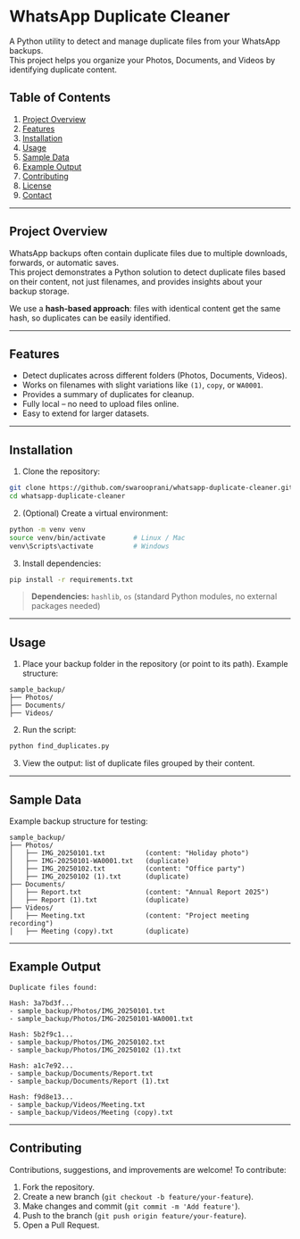 
# WhatsApp Duplicate Cleaner

A Python utility to detect and manage duplicate files from your WhatsApp backups.  
This project helps you organize your Photos, Documents, and Videos by identifying duplicate content.


## Table of Contents

1. [Project Overview](#project-overview)  
2. [Features](#features)  
3. [Installation](#installation)  
4. [Usage](#usage)  
5. [Sample Data](#sample-data)  
6. [Example Output](#example-output)  
7. [Contributing](#contributing)  
8. [License](#license)  
9. [Contact](#contact)

---

## Project Overview

WhatsApp backups often contain duplicate files due to multiple downloads, forwards, or automatic saves.  
This project demonstrates a Python solution to detect duplicate files based on their content, not just filenames, and provides insights about your backup storage.

We use a **hash-based approach**: files with identical content get the same hash, so duplicates can be easily identified.

---

## Features

- Detect duplicates across different folders (Photos, Documents, Videos).  
- Works on filenames with slight variations like `(1)`, `copy`, or `WA0001`.  
- Provides a summary of duplicates for cleanup.  
- Fully local – no need to upload files online.  
- Easy to extend for larger datasets.

---

## Installation

1. Clone the repository:

```bash
git clone https://github.com/swarooprani/whatsapp-duplicate-cleaner.git
cd whatsapp-duplicate-cleaner
````

2. (Optional) Create a virtual environment:

```bash
python -m venv venv
source venv/bin/activate       # Linux / Mac
venv\Scripts\activate          # Windows
```

3. Install dependencies:

```bash
pip install -r requirements.txt
```

> **Dependencies:** `hashlib`, `os` (standard Python modules, no external packages needed)

---

## Usage

1. Place your backup folder in the repository (or point to its path).
   Example structure:

```
sample_backup/
├── Photos/
├── Documents/
├── Videos/
```

2. Run the script:

```bash
python find_duplicates.py
```

3. View the output: list of duplicate files grouped by their content.

---

## Sample Data

Example backup structure for testing:

```
sample_backup/
├── Photos/
│   ├── IMG_20250101.txt          (content: "Holiday photo")
│   ├── IMG-20250101-WA0001.txt   (duplicate)
│   ├── IMG_20250102.txt          (content: "Office party")
│   ├── IMG_20250102 (1).txt      (duplicate)
├── Documents/
│   ├── Report.txt                (content: "Annual Report 2025")
│   ├── Report (1).txt            (duplicate)
├── Videos/
│   ├── Meeting.txt               (content: "Project meeting recording")
│   ├── Meeting (copy).txt        (duplicate)
```

---

## Example Output

```
Duplicate files found:

Hash: 3a7bd3f...
- sample_backup/Photos/IMG_20250101.txt
- sample_backup/Photos/IMG-20250101-WA0001.txt

Hash: 5b2f9c1...
- sample_backup/Photos/IMG_20250102.txt
- sample_backup/Photos/IMG_20250102 (1).txt

Hash: a1c7e92...
- sample_backup/Documents/Report.txt
- sample_backup/Documents/Report (1).txt

Hash: f9d8e13...
- sample_backup/Videos/Meeting.txt
- sample_backup/Videos/Meeting (copy).txt
```

---

## Contributing

Contributions, suggestions, and improvements are welcome!
To contribute:

1. Fork the repository.
2. Create a new branch (`git checkout -b feature/your-feature`).
3. Make changes and commit (`git commit -m 'Add feature'`).
4. Push to the branch (`git push origin feature/your-feature`).
5. Open a Pull Request.
